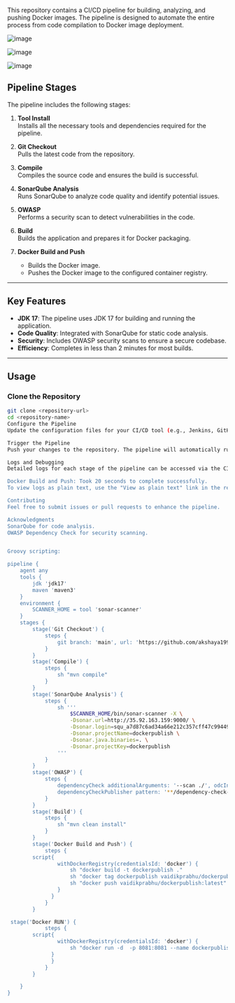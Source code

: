 This repository contains a CI/CD pipeline for building, analyzing, and pushing Docker images. 
The pipeline is designed to automate the entire process from code compilation to Docker image deployment.


![image](https://github.com/user-attachments/assets/18525933-5ad7-4da0-9378-3262f3343773)



![image](https://github.com/user-attachments/assets/6ab8ce77-81ca-429a-a13d-586137a69e6f)

![image](https://github.com/user-attachments/assets/3445bb12-d5a0-4089-bfac-a3bd83dfb571)

## Pipeline Stages

The pipeline includes the following stages:

1. **Tool Install**  
   Installs all the necessary tools and dependencies required for the pipeline.

2. **Git Checkout**  
   Pulls the latest code from the repository.

3. **Compile**  
   Compiles the source code and ensures the build is successful.

4. **SonarQube Analysis**  
   Runs SonarQube to analyze code quality and identify potential issues.

5. **OWASP**  
   Performs a security scan to detect vulnerabilities in the code.

6. **Build**  
   Builds the application and prepares it for Docker packaging.

7. **Docker Build and Push**  
   - Builds the Docker image.  
   - Pushes the Docker image to the configured container registry.

---

## Key Features

- **JDK 17**: The pipeline uses JDK 17 for building and running the application.
- **Code Quality**: Integrated with SonarQube for static code analysis.
- **Security**: Includes OWASP security scans to ensure a secure codebase.
- **Efficiency**: Completes in less than 2 minutes for most builds.

---

## Usage

### Clone the Repository
```bash
git clone <repository-url>
cd <repository-name>
Configure the Pipeline
Update the configuration files for your CI/CD tool (e.g., Jenkins, GitHub Actions, etc.) with the appropriate credentials and environment settings.

Trigger the Pipeline
Push your changes to the repository. The pipeline will automatically run.

Logs and Debugging
Detailed logs for each stage of the pipeline can be accessed via the CI/CD tool's dashboard. For example:

Docker Build and Push: Took 20 seconds to complete successfully.
To view logs as plain text, use the "View as plain text" link in the respective stage.

Contributing
Feel free to submit issues or pull requests to enhance the pipeline.

Acknowledgments
SonarQube for code analysis.
OWASP Dependency Check for security scanning.


Groovy scripting:

pipeline {
    agent any
    tools {
        jdk 'jdk17'
        maven 'maven3'
    }
    environment {
        SCANNER_HOME = tool 'sonar-scanner'
    }
    stages {
        stage('Git Checkout') {
            steps {
                git branch: 'main', url: 'https://github.com/akshaya1993/docker_home_page.git'
            }
        }
        stage('Compile') {
            steps {
                sh "mvn compile"
            }
        }
        stage('SonarQube Analysis') {
            steps {
                sh '''
                    $SCANNER_HOME/bin/sonar-scanner -X \
                    -Dsonar.url=http://35.92.163.159:9000/ \
                    -Dsonar.login=squ_a7d87c6ad34a66e212c357cff47c9944927a3651 \
                    -Dsonar.projectName=dockerpublish \
                    -Dsonar.java.binaries=. \
                    -Dsonar.projectKey=dockerpublish
                '''
            }
        }
        stage('OWASP') {
            steps {
                dependencyCheck additionalArguments: '--scan ./', odcInstallation: 'DP'
                dependencyCheckPublisher pattern: '**/dependency-check-report.xml'
            }
        }
        stage('Build') {
            steps {
                sh "mvn clean install"
            }
        }
        stage('Docker Build and Push') {
            steps {
	    script{
                withDockerRegistry(credentialsId: 'docker') {
                    sh "docker build -t dockerpublish ."
                    sh "docker tag dockerpublish vaidikprabhu/dockerpublish:latest"
                    sh "docker push vaidikprabhu/dockerpublish:latest"
                }
              }
            }
        }

 stage('Docker RUN') {
            steps {
	    script{
                withDockerRegistry(credentialsId: 'docker') {
                    sh "docker run -d  -p 8081:8081 --name dockerpublish vaidikprabhu/dockerpublish:latest"                
              }
              }
            }
        }

    }
}


